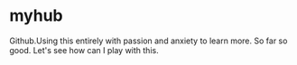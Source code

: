 # myhub
Github.Using this entirely with passion and anxiety to learn more. So far so good. Let's see how can I play with this.

